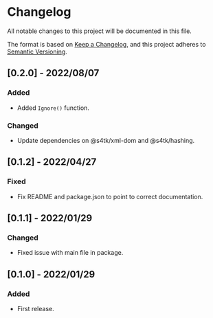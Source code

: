 # Changelog

All notable changes to this project will be documented in this file.

The format is based on [Keep a Changelog](https://keepachangelog.com/en/1.0.0/),
and this project adheres to [Semantic Versioning](https://semver.org/spec/v2.0.0.html).

## [0.2.0] - 2022/08/07
### Added
- Added `Ignore()` function.
### Changed
- Update dependencies on @s4tk/xml-dom and @s4tk/hashing.

## [0.1.2] - 2022/04/27
### Fixed
- Fix README and package.json to point to correct documentation.

## [0.1.1] - 2022/01/29
### Changed
- Fixed issue with main file in package.

## [0.1.0] - 2022/01/29
### Added
- First release.

